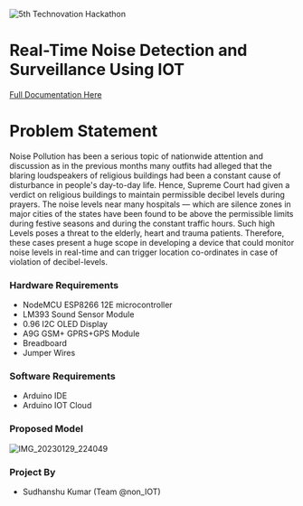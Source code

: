 ![5th Technovation Hackathon](https://user-images.githubusercontent.com/84763877/215342452-2b27740e-3572-4580-9d52-aeb602e2c2e0.png)

# Real-Time Noise Detection and Surveillance Using IOT
[Full Documentation Here](https://docs.google.com/presentation/d/1sWy8XCH6dx2aT2SicEIAS7OMb71tQfdd/edit?usp=sharing&ouid=108147978853412291034&rtpof=true&sd=true)

# Problem Statement

Noise Pollution has been a serious topic of nationwide attention and discussion as in the previous months many outfits had alleged that the blaring loudspeakers of religious buildings had been a constant cause of disturbance in people's day-to-day life.
Hence, Supreme Court had given a verdict on religious buildings to maintain permissible decibel levels during prayers.
The noise levels near many hospitals — which are silence zones in major cities of the states have been found to be above the permissible limits during festive seasons and during the constant traffic hours. Such high Levels poses a threat to the elderly, heart and trauma patients.
Therefore, these cases present a huge scope in developing a device that could monitor noise levels in real-time and can trigger location co-ordinates in case of violation of decibel-levels.

### Hardware Requirements
- NodeMCU ESP8266 12E microcontroller
- LM393 Sound Sensor Module
- 0.96 I2C OLED Display
- A9G GSM+ GPRS+GPS Module
- Breadboard
- Jumper Wires

### Software Requirements
- Arduino IDE
- Arduino IOT Cloud

### Proposed Model
![IMG_20230129_224049](https://user-images.githubusercontent.com/84763877/215343634-4fbe7285-9dc5-4423-95ca-93d88620e817.jpg)

### Project By
- Sudhanshu Kumar (Team @non_IOT)
